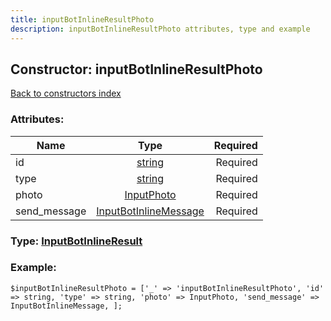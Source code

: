 ```yaml
---
title: inputBotInlineResultPhoto
description: inputBotInlineResultPhoto attributes, type and example
---
```

## Constructor: inputBotInlineResultPhoto  
[Back to constructors index](index.md)



### Attributes:

| Name     |    Type       | Required |
|----------|:-------------:|---------:|
|id|[string](../types/string.md) | Required|
|type|[string](../types/string.md) | Required|
|photo|[InputPhoto](../types/InputPhoto.md) | Required|
|send\_message|[InputBotInlineMessage](../types/InputBotInlineMessage.md) | Required|



### Type: [InputBotInlineResult](../types/InputBotInlineResult.md)


### Example:

```
$inputBotInlineResultPhoto = ['_' => 'inputBotInlineResultPhoto', 'id' => string, 'type' => string, 'photo' => InputPhoto, 'send_message' => InputBotInlineMessage, ];
```